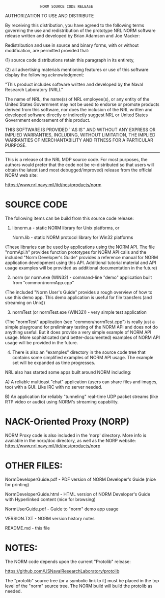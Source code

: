 
                    NORM SOURCE CODE RELEASE

AUTHORIZATION TO USE AND DISTRIBUTE

By receiving this distribution, you have agreed to the following 
terms governing the use and redistribution of the prototype NRL
NORM software release written and developed by Brian Adamson and
Joe Macker:

Redistribution and use in source and binary forms, with or without
modification, are permitted provided that: 

(1) source code distributions retain this paragraph in its entirety, 

(2) all advertising materials mentioning features or use of this 
  software display the following acknowledgment:

   "This product includes software written and developed 
    by the Naval Research Laboratory (NRL)." 

The name of NRL, the name(s) of NRL  employee(s), or any entity
of the United States Government may not be used to endorse or
promote  products derived from this software, nor does the 
inclusion of the NRL written and developed software  directly or
indirectly suggest NRL or United States  Government endorsement
of this product.

THIS SOFTWARE IS PROVIDED ``AS IS'' AND WITHOUT ANY EXPRESS OR
IMPLIED WARRANTIES, INCLUDING, WITHOUT LIMITATION, THE IMPLIED
WARRANTIES OF MERCHANTABILITY AND FITNESS FOR A PARTICULAR PURPOSE.

---------------------------------------------------------------------


This is a release of the NRL MDP source code.  For most
purposes, the authors would prefer that the code not be
re-distributed so that users will obtain the latest (and most
debugged/improved) release from the official NORM web site:

<https://www.nrl.navy.mil/itd/ncs/products/norm>


SOURCE CODE
===========

The following items can be build from this source code release:

1) libnorm.a - static NORM library for Unix platforms, or

   Norm.lib  - static NORM protocol library for Win32 platforms

 (These libraries can be used by applications using the NORM API.
  The file "normApi.h" provides function prototypes for NORM API
  calls and the included "Norm Developer's Guide" provides a
  reference manual for NORM application development using this
  API.  Additional tutorial material and API usage examples will
  be provided as additional documentation in the future)
 
 
2) norm (or norm.exe (WIN32) - command-line "demo" application
                               built from "common/normApp.cpp"
 
 (The included "Norm User's Guide" provides a rough overview
  of how to use this demo app.  This demo application
  is useful for file transfers (and streaming on Unix))
  
3) normTest (or normTest.exe (WIN32)) - very simple test application

 (The "normTest" application (see "common/normTest.cpp") is really
  just a simple playground for preliminary testing of the NORM
  API and does not do anything useful.  But it does provide
  a very simple example of NORM API usage.  More sophisticated
  (and better-documented) examples of NORM API usage will be 
  provided in the future.
  
4) There is also an "examples" directory in the source code tree
   that contains some simplified examples of NORM API usage.  The
   example set will be expanded as time progresses.
   
NRL also has started some apps built around NORM including:

A) A reliable multicast "chat" application (users can share files
   and images, too) with a GUI.  Like IRC with no server needed.
   
B) An application for reliably "tunneling" real-time UDP packet
   streams (like RTP video or audio) using NORM's streaming
   capability.

NACK-Oriented Proxy (NORP)
==========================
NORM Proxy code is also included in the 'norp' directory.
More info is available in the norp/doc directory, as well as the
NORP website:  https://www.nrl.navy.mil/itd/ncs/products/norp


OTHER FILES:
============

NormDeveloperGuide.pdf  - PDF version of NORM Developer's Guide
                          (nice for printing)

NormDeveloperGuide.html - HTML version of NORM Developer's Guide
                          with Hyperlinked content 
                          (nice for browsing)

NormUserGuide.pdf       - Guide to "norm" demo app usage

VERSION.TXT             - NORM version history notes

README.md               - this file


NOTES:
======

The NORM code depends upon the current "Protolib" release:

  https://github.com/USNavalResearchLaboratory/protolib 
  
The "protolib" source tree (or a symbolic link to it) must be placed in the top level of the "norm" source tree.  The NORM build will build the protolib as needed.
  
